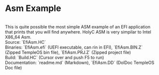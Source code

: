 # Asm Example
</br>
This is quite possible the most simple ASM example of an EFI application that prints that you will find anywhere. HolyC ASM is very simpilar to Intel X86_64 Asm.
</br>
Source: `EfiAsm.HC`</br>
Binaries: `EfiAsm.efi` (UEFI executable, can rin in EFI), `EfiAsm.BIN.Z` (Zipped TempleOS bin file), `EfiAsm.PRJ.Z` (Zipped project file)</br>
Build: `Build.HC` (Cursor over and push F5 to run)</br>
Documentation: `readme.md` (Markdown), `EfiAsm.DD` (DolDoc TempleOS Doc file)</br>

